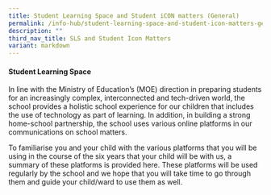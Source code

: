 ```yaml
---
title: Student Learning Space and Student iCON matters (General)
permalink: /info-hub/student-learning-space-and-student-icon-matters-general/
description: ""
third_nav_title: SLS and Student Icon Matters
variant: markdown
---
```

<h4><strong>Student Learning Space</strong></h4>
<p>In line with the Ministry of Education’s (MOE) direction in preparing students for an increasingly complex, interconnected and tech-driven world, the school provides a holistic school experience for our children that includes the use of technology as part of learning. In addition, in building a strong home-school partnership, the school uses various online platforms in our communications on school matters.</p>
<p>To familiarise you and your child with the various platforms that you will be using in the course of the six years that your child will be with us, a summary of these platforms is provided here. These platforms will be used regularly by the school and we hope that you will take time to go through them and guide your child/ward to use them as well.</p>
